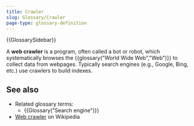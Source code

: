 ```yaml
---
title: Crawler
slug: Glossary/Crawler
page-type: glossary-definition
---
```


{{GlossarySidebar}}

A **web crawler** is a program, often called a bot or robot, which systematically browses the {{glossary("World Wide Web","Web")}} to collect data from webpages. Typically search engines (e.g., Google, Bing, etc.) use crawlers to build indexes.

## See also

- Related glossary terms:
  - {{Glossary("Search engine")}}
- [Web crawler](https://en.wikipedia.org/wiki/Web_crawler) on Wikipedia
